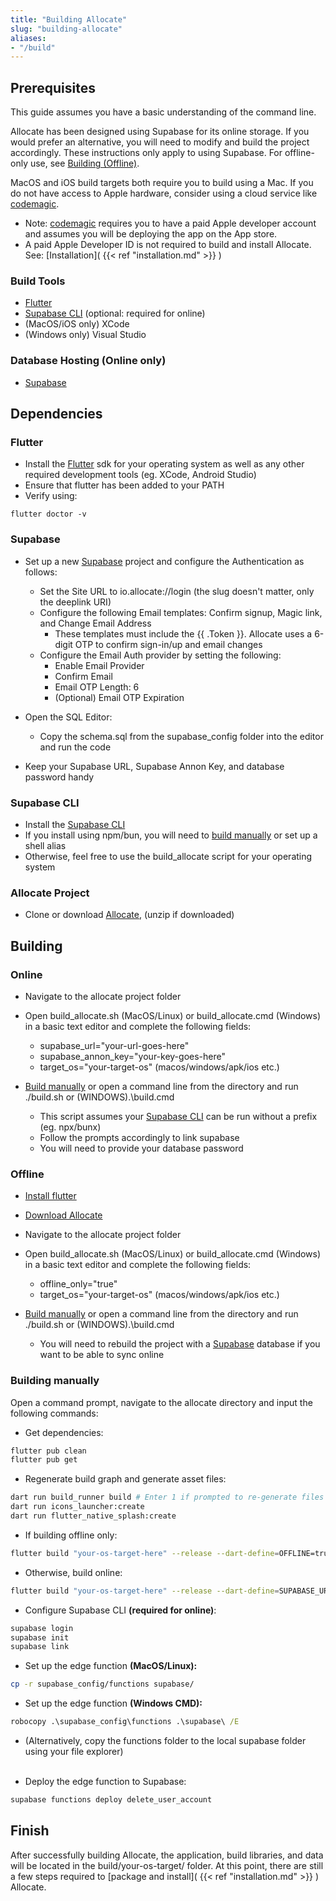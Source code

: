 ```yaml
---
title: "Building Allocate"
slug: "building-allocate"
aliases:
- "/build"
---
```


## Prerequisites 

This guide assumes you have a basic understanding of the command line.

Allocate has been designed using Supabase for its online storage. If you would prefer an alternative, you will need to modify and build the project accordingly. These instructions only apply to using Supabase. For offline-only use, see [Building (Offline)](#offline).

MacOS and iOS build targets both require you to build using a Mac. If you do not have access to Apple hardware, consider using a cloud service like [codemagic](https://codemagic.io/start/).
  - Note: [codemagic](https://codemagic.io/start/) requires you to have a paid Apple developer account and assumes you will be deploying the app on the App store.
  - A paid Apple Developer ID is not required to build and install Allocate. See: [Installation]( {{< ref "installation.md" >}} )

### Build Tools 

  - [Flutter](https://docs.flutter.dev/get-started/install)
  - [Supabase CLI](https://supabase.com/docs/guides/cli/getting-started?queryGroups=platform&platform=npx) (optional: required for online)
  - (MacOS/iOS only) XCode
  - (Windows only) Visual Studio

### Database Hosting (Online only)

- [Supabase](https://supabase.com/)

## Dependencies

### Flutter
  - Install the [Flutter](https://docs.flutter.dev/get-started/install) sdk for your operating system as well as any other required development tools (eg. XCode, Android Studio) 
  - Ensure that flutter has been added to your PATH 
  - Verify using:

```shell 
flutter doctor -v
```

### Supabase
  - Set up a new [Supabase](https://supabase.com/) project and configure the Authentication as follows:
    - Set the Site URL to io.allocate://login (the slug doesn't matter, only the deeplink URI)
    - Configure the following Email templates: Confirm signup, Magic link, and Change Email Address
      - These templates must include the {{ .Token }}. Allocate uses a 6-digit OTP to confirm sign-in/up and email changes
    - Configure the Email Auth provider by setting the following:
      - Enable Email Provider
      - Confirm Email
      - Email OTP Length: 6
      - (Optional) Email OTP Expiration
  - Open the SQL Editor:
    - Copy the schema.sql from the supabase\_config folder into the editor and run the code

  - Keep your Supabase URL, Supabase Annon Key, and database password handy

### Supabase CLI

  - Install the [Supabase CLI](https://supabase.com/docs/guides/cli/getting-started?queryGroups=platform&platform=npx)
  - If you install using npm/bun, you will need to [build manually](#building-manually) or set up a shell alias 
  - Otherwise, feel free to use the build\_allocate script for your operating system


### Allocate Project

  - Clone or download [Allocate](https://github.com/jordan-clayton/allocate), (unzip if downloaded)

## Building 

  ### Online

  - Navigate to the allocate project folder
  - Open build\_allocate.sh (MacOS/Linux) or build\_allocate.cmd (Windows) in a basic text editor and complete the following fields:
    - supabase\_url="your-url-goes-here"
    - supabase\_annon\_key="your-key-goes-here"
    - target\_os="your-target-os" (macos/windows/apk/ios etc.)

  - [Build manually](#building-manually) or open a command line from the directory and run ./build.sh or (WINDOWS).\build.cmd
    - This script assumes your [Supabase CLI](#supabase-cli) can be run without a prefix (eg. npx/bunx)
    - Follow the prompts accordingly to link supabase
    - You will need to provide your database password


  ### Offline

  - [Install flutter](#flutter) 
  - [Download Allocate](#allocate-project)

  - Navigate to the allocate project folder
  - Open build\_allocate.sh (MacOS/Linux) or build\_allocate.cmd (Windows) in a basic text editor and complete the following fields:
    - offline\_only="true"
    - target\_os="your-target-os" (macos/windows/apk/ios etc.)

  - [Build manually](#building-manually) or open a command line from the directory and run ./build.sh or (WINDOWS).\build.cmd
    - You will need to rebuild the project with a [Supabase](#supabase) database if you want to be able to sync online

  ### Building manually

  Open a command prompt, navigate to the allocate directory and input the following commands:

  - Get dependencies:

  ```bash
  flutter pub clean
  flutter pub get
  ```
  - Regenerate build graph and generate asset files:

  ```bash
  dart run build_runner build # Enter 1 if prompted to re-generate files
  dart run icons_launcher:create
  dart run flutter_native_splash:create
  ```

  - If building offline only:
  ```bash
  flutter build "your-os-target-here" --release --dart-define=OFFLINE=true
  ```

  - Otherwise, build online:
  ```bash
  flutter build "your-os-target-here" --release --dart-define=SUPABASE_URL="your-supabase-url" --dart-define=SUPABASE_ANNON_KEY="your-supabase-key" 
  ```

  - Configure Supabase CLI __(required for online)__:

  ```bash
  supabase login
  supabase init
  supabase link
  ```

  - Set up the edge function __(MacOS/Linux):__

  ```bash
  cp -r supabase_config/functions supabase/
  ```
  - Set up the edge function __(Windows CMD):__

  ```cmd
  robocopy .\supabase_config\functions .\supabase\ /E 
  ```

  - (Alternatively, copy the functions folder to the local supabase folder using your file explorer)
  <br></br>

  - Deploy the edge function to Supabase:
  ```bash
  supabase functions deploy delete_user_account
  ```


## Finish

After successfully building Allocate, the application, build libraries, and data will be located in the build/your-os-target/ folder.
At this point, there are still a few steps required to [package and install]( {{< ref "installation.md" >}} ) Allocate.

